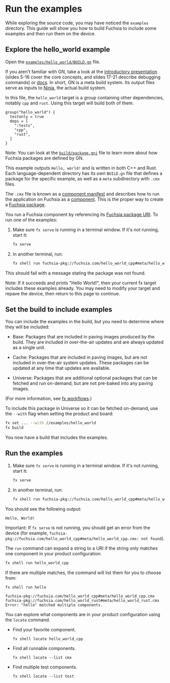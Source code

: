
# Run the examples

While exploring the source code, you may have noticed the `examples` directory.
This guide will show you how to build Fuchsia to include some examples and then
run them on the device.

## Explore the hello_world example

Open the [`examples/hello_world/BUILD.gn`](/examples/hello_world/BUILD.gn) file.

If you aren't familiar with GN, take a look at the
[introductory presentation](https://docs.google.com/presentation/d/15Zwb53JcncHfEwHpnG_PoIbbzQ3GQi_cpujYwbpcbZo/view#slide=id.g119d702868_0_12) (slides 5-16 cover the core concepts, and
slides 17-21 describe debugging commands) or [docs](https://gn.googlesource.com/gn/+/master/docs/).
In short, GN is a meta build system. Its output files serve as inputs to
[Ninja](https://ninja-build.org/), the actual build system.

In this file, the `hello_world` target is a group containing other dependencies,
notably `cpp` and `rust`. Using this target will build both of them.

```gn
group("hello_world") {
  testonly = true
  deps = [
    ":tests",
    "cpp",
    "rust",
  ]
}
```

Note: You can look at the [`build/package.gni`](/build/package.gni) file to learn
more about how Fuchsia packages are defined by GN.

This example outputs `Hello, world!` and is written in both C++ and Rust. Each
language-dependent directory has its own `BUILD.gn` file that defines a package
for the specific example, as well as a `meta` subdirectory with `.cmx` files.

The `.cmx` file is known as a
[component manifest](/docs/glossary.md#component-manifest) and describes how to run
the application on Fuchsia as a [component](/docs/glossary.md#component). This is
the proper way to create a [Fuchsia package](/docs/glossary.md#fuchsia-package).

You run a Fuchsia component by referencing its
[Fuchsia package URI](/docs/glossary.md#fuchsia-pkg-url). To run one of the
examples:

1.  Make sure `fx serve` is running in a terminal window. If it's not running, start it:

    ```sh
    fx serve
    ```

1.  In another terminal, run:

    ```sh
    fx shell run fuchsia-pkg://fuchsia.com/hello_world_cpp#meta/hello_world_cpp.cmx
    ```

This should fail with a message stating the package was not found.

Note: If it succeeds and prints "Hello World!", then your current fx target
includes these examples already. You may need to modify your target and repave
the device, then return to this page to continue.

## Set the build to include examples

You can include the examples in the build, but you need to determine where they
will be included:

*   Base: Packages that are included in paving images produced by the build.
    They are included in over-the-air updates and are always updated as a
    single unit.

*   Cache: Packages that are included in paving images, but are not included in
    over-the-air system updates. These packages can be updated at any time that
    updates are available.

*   Universe: Packages that are additional optional packages that can be
    fetched and run on-demand, but are not pre-baked into any paving images.

(For more information, see [fx workflows](/docs/development/build/fx.md).)

To include this package in Universe so it can be fetched on-demand, use the
`--with` flag when setting the product and board:

```sh
fx set ... --with //examples/hello_world
fx build
```

You now have a build that includes the examples.

## Run the examples

1.  Make sure `fx serve` is running in a terminal window. If it's not running, start it:

    ```sh
    fx serve
    ```

1.  In another terminal, run:

    ```sh
    fx shell run fuchsia-pkg://fuchsia.com/hello_world_cpp#meta/hello_world_cpp.cmx
    ```

You should see the following output:

```uglyprint
Hello, World!
```

Important: If `fx serve` is not running, you should get an error from
the device (for example,
`fuchsia-pkg://fuchsia.com/hello_world_cpp#meta/hello_world_cpp.cmx: not
found`).

The `run` command can expand a string to a URI if the string only matches one
component in your product configuration:

```sh
fx shell run hello_world_cpp
```

If there are multiple matches, the command will list them for you to choose
from:

```sh
fx shell run hello
```

```uglyprint
fuchsia-pkg://fuchsia.com/hello_world_cpp#meta/hello_world_cpp.cmx
fuchsia-pkg://fuchsia.com/hello_world_rust#meta/hello_world_rust.cmx
Error: "hello" matched multiple components.
```

You can explore what components are in your product configuration using the
`locate` command.

*   Find your favorite component.

    ```
    fx shell locate hello_world_cpp
    ```

*   Find all runnable components.

    ```
    fx shell locate --list cmx
    ```

*   Find multiple test components.

    ```
    fx shell locate --list test
    ```
